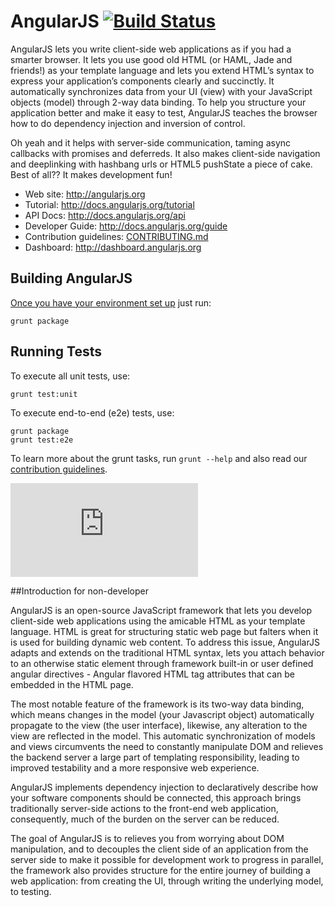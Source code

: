 AngularJS [![Build Status](https://travis-ci.org/angular/angular.js.svg?branch=master)](https://travis-ci.org/angular/angular.js)
=========

AngularJS lets you write client-side web applications as if you had a smarter browser.  It lets you
use good old HTML (or HAML, Jade and friends!) as your template language and lets you extend HTML’s
syntax to express your application’s components clearly and succinctly.  It automatically
synchronizes data from your UI (view) with your JavaScript objects (model) through 2-way data
binding. To help you structure your application better and make it easy to test, AngularJS teaches
the browser how to do dependency injection and inversion of control.

Oh yeah and it helps with server-side communication, taming async callbacks with promises and 
deferreds. It also makes client-side navigation and deeplinking with hashbang urls or HTML5 pushState a
piece of cake. Best of all?? It makes development fun!

* Web site: http://angularjs.org
* Tutorial: http://docs.angularjs.org/tutorial
* API Docs: http://docs.angularjs.org/api
* Developer Guide: http://docs.angularjs.org/guide
* Contribution guidelines: [CONTRIBUTING.md](https://github.com/angular/angular.js/blob/master/CONTRIBUTING.md)
* Dashboard: http://dashboard.angularjs.org

Building AngularJS
---------
[Once you have your environment set up](http://docs.angularjs.org/misc/contribute) just run:

    grunt package


Running Tests
-------------
To execute all unit tests, use:

    grunt test:unit

To execute end-to-end (e2e) tests, use:

    grunt package
    grunt test:e2e

To learn more about the grunt tasks, run `grunt --help` and also read our
[contribution guidelines](https://github.com/angular/angular.js/blob/master/CONTRIBUTING.md).


[![Analytics](https://ga-beacon.appspot.com/UA-8594346-11/angular.js/README.md?pixel)](https://github.com/igrigorik/ga-beacon)

##Introduction for non-developer

AngularJS is an open-source JavaScript framework that lets you develop client-side web applications using the amicable HTML as your template language. HTML is great for structuring static web page but falters when it is used for building dynamic web content. To address this issue, AngularJS adapts and extends on the traditional HTML syntax, lets you attach behavior to an otherwise static element through framework built-in or user defined angular directives - Angular flavored HTML tag attributes that can be embedded in the HTML page. 

The most notable feature of the framework is its two-way data binding, which means changes in the model (your Javascript object) automatically propagate to the view (the user interface), likewise, any alteration to the view are reflected in the model. This automatic synchronization of models and views circumvents the need to constantly manipulate DOM and relieves the backend server a large part of templating responsibility, leading to improved testability and a more responsive web experience.

AngularJS implements dependency injection to declaratively describe how your software components should be connected, this approach brings traditionally server-side actions to the front-end web application, consequently, much of the burden on the server can be reduced.

The goal of AngularJS is to relieves you from worrying about DOM manipulation, and to decouples the client side of an application from the server side to make it possible for development work to progress in parallel, the framework also provides structure for the entire journey of building a web application: from creating the UI, through writing the underlying model, to testing.

